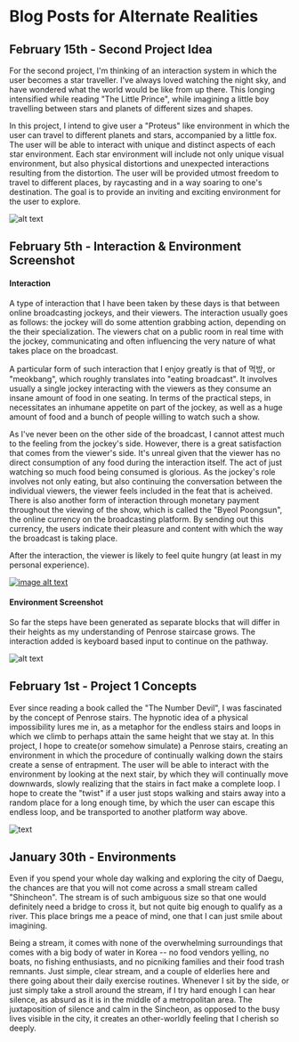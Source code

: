 # Blog Posts for Alternate Realities

## February 15th -  Second Project Idea

For the second project, I'm thinking of an interaction system in which the user becomes a star traveller. I've always loved watching the night sky, and have wondered what the world would be like from up there. This longing intensified while reading "The Little Prince", while imagining a little boy travelling between stars and planets of different sizes and shapes.


In this project, I intend to give user a "Proteus" like environment in which the user can travel to different planets and stars, accompanied by a little fox. The user will be able to interact with unique and distinct aspects of each star environment. Each star environment will include not only unique visual environment, but also physical distortions and unexpected interactions resulting from the distortion. The user will be provided utmost freedom to travel to different places, by raycasting and in a way soaring to one's destination. The goal is to provide an inviting and exciting environment for the user to explore. 

![alt text](https://verilymag.com/.image/ar_16:9%2Cc_fill%2Ccs_srgb%2Cq_80%2Cw_1280/MTQ1Mjk4NjkwNDczNDY5NDA5/the-little-prince.jpg "The Little Prince")





## February 5th -  Interaction & Environment Screenshot
#### Interaction


A type of interaction that I have been taken by these days is that between online broadcasting jockeys, and their viewers. The interaction usually goes as follows: the jockey will do some attention grabbing action, depending on the their specialization. The viewers chat on a public room in real time with the jockey, communicating and often influencing the very nature of what takes place on the broadcast. 


A particular form of such interaction that I enjoy greatly is that of 먹방, or "meokbang", which roughly translates into "eating broadcast". It involves usually a single jockey interacting with the viewers as they consume an insane amount of food in one seating. In terms of the practical steps, in necessitates an inhumane appetite on part of the jockey, as well as a huge amount of food and a bunch of people willing to watch such a show.

As I've never been on the other side of the broadcast, I cannot attest much to the feeling from the jockey's side. However, there is a great satisfaction that comes from the viewer's side. It's unreal given that the viewer has no direct consumption of any food during the interaction itself. The act of just watching so much food being consumed is glorious. As the jockey's role involves not only eating, but also continuing the conversation between the individual viewers, the viewer feels included in the feat that is acheived. There is also another form of interaction through monetary payment throughout the viewing of the show, which is called the "Byeol Poongsun", the online currency on the broadcasting platform. By sending out this currency, the users indicate their pleasure and content with which the way the broadcast is taking place. 

After the interaction, the viewer is likely to feel quite hungry (at least in my personal experience). 

[![image alt text](https://i.ytimg.com/vi/-iB5PANA_T8/maxresdefault.jpg)](https://www.youtube.com/watch?v=-iB5PANA_T8)

#### Environment Screenshot

So far the steps have been generated as separate blocks that will differ in their heights as my understanding of Penrose staircase grows. The interaction added is keyboard based input to continue on the pathway.

![alt text](https://image.ibb.co/cMocfc/Screen_Shot_2018_02_06_at_14_43_32.png "Unity Screenshot")



## February 1st - Project 1 Concepts


Ever since reading a book called the "The Number Devil", I was fascinated by the concept of Penrose stairs. The hypnotic idea of a physical impossibility lures me in, as a metaphor for the endless stairs and loops in which we climb to perhaps attain the same height that we stay at. 
In this project, I hope to create(or somehow simulate) a Penrose stairs, creating an environment in which the procedure of continually walking down the stairs create a sense of entrapment. The user will be able to interact with the environment by looking at the next stair, by which they will continually move downwards, slowly realizing that the stairs in fact make a complete loop. I hope to create the "twist" if a user just stops walking and stairs away into a random place for a long enough time, by which the user can escape this endless loop, and be transported to another platform way above.

![text](https://i.ytimg.com/vi/E7e_9QbA7l0/maxresdefault.jpg)


## January 30th - Environments


Even if you spend your whole day walking and exploring the city of Daegu,
the chances are that you will not come across a small stream called "Shincheon".
The stream is of such ambiguous size so that one would definitely need a bridge to cross it, but not quite big enough to qualify
as a river. This place brings me a peace of mind, one that I can just smile about imagining.


Being a stream, it comes with none of the overwhelming surroundings that comes with a big body of water in Korea -- no food vendors yelling,
no boats, no fishing enthusiasts, and no picniking families and their food trash remnants. Just simple, clear stream, and a couple of elderlies
here and there going about their daily exercise routines. Whenever I sit by the side, or just simply take a stroll around the stream, if I try hard enough
I can hear silence, as absurd as it is in the middle of a metropolitan area. The juxtaposition of silence and calm in the Sincheon, as opposed to the
busy lives visible in the city, it creates an other-worldly feeling that I cherish so deeply.



